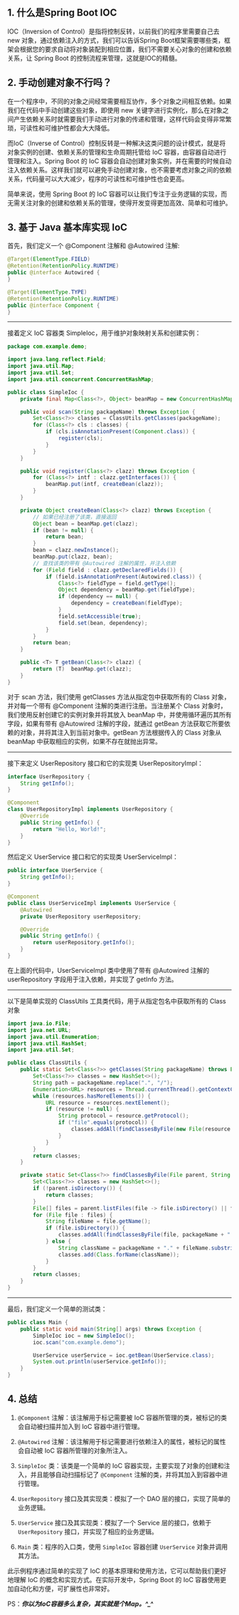 ## 1. 什么是Spring Boot IOC

IOC（Inversion of Control）是指将控制反转，以前我们的程序里需要自己去 new 对象，通过依赖注入的方式，我们可以告诉Spring Boot框架需要哪些类，框架会根据您的要求自动将对象装配到相应位置，我们不需要关心对象的创建和依赖关系，让 Spring Boot 的控制流程来管理，这就是IOC的精髓。

## 2. 手动创建对象不行吗？

在一个程序中，不同的对象之间经常需要相互协作，多个对象之间相互依赖。如果我们在代码中手动创建这些对象，即使用 new 关键字进行实例化，那么在对象之间产生依赖关系时就需要我们手动进行对象的传递和管理，这样代码会变得非常繁琐，可读性和可维护性都会大大降低。

而IoC（Inverse of Control）控制反转是一种解决这类问题的设计模式，就是将对象实例的创建、依赖关系的管理和生命周期托管给 IoC 容器，由容器自动进行管理和注入。Spring Boot 的 IoC 容器会自动创建对象实例，并在需要的时候自动注入依赖关系。这样我们就可以避免手动创建对象，也不需要考虑对象之间的依赖关系，代码量可以大大减少，程序的可读性和可维护性也会更高。

简单来说，使用 Spring Boot 的 IoC 容器可以让我们专注于业务逻辑的实现，而无需关注对象的创建和依赖关系的管理，使得开发变得更加高效、简单和可维护。

## 3. 基于 Java 基本库实现 IoC
首先，我们定义一个 @Component 注解和 @Autowired 注解:
```java
@Target(ElementType.FIELD)
@Retention(RetentionPolicy.RUNTIME)
public @interface Autowired {
}

@Target(ElementType.TYPE)
@Retention(RetentionPolicy.RUNTIME)
public @interface Component {
}
```
---
接着定义 IoC 容器类 SimpleIoc，用于维护对象映射关系和创建实例：
```java
package com.example.demo;

import java.lang.reflect.Field;
import java.util.Map;
import java.util.Set;
import java.util.concurrent.ConcurrentHashMap;

public class SimpleIoc {
    private final Map<Class<?>, Object> beanMap = new ConcurrentHashMap<>();

    public void scan(String packageName) throws Exception {
        Set<Class<?>> classes = ClassUtils.getClasses(packageName);
        for (Class<?> cls : classes) {
            if (cls.isAnnotationPresent(Component.class)) {
                register(cls);
            }
        }
    }

    public void register(Class<?> clazz) throws Exception {
        for (Class<?> intf : clazz.getInterfaces()) {
            beanMap.put(intf, createBean(clazz));
        }
    }

    private Object createBean(Class<?> clazz) throws Exception {
        // 如果已经注册了该类，直接返回
        Object bean = beanMap.get(clazz);
        if (bean != null) {
            return bean;
        }
        bean = clazz.newInstance();
        beanMap.put(clazz, bean);
        // 查找该类的带有 @Autowired 注解的属性，并注入依赖
        for (Field field : clazz.getDeclaredFields()) {
            if (field.isAnnotationPresent(Autowired.class)) {
                Class<?> fieldType = field.getType();
                Object dependency = beanMap.get(fieldType);
                if (dependency == null) {
                    dependency = createBean(fieldType);
                }
                field.setAccessible(true);
                field.set(bean, dependency);
            }
        }
        return bean;
    }

    public <T> T getBean(Class<?> clazz) {
        return (T)  beanMap.get(clazz);
    }
}
```
对于 scan 方法，我们使用 getClasses 方法从指定包中获取所有的 Class 对象，并对每一个带有 @Component 注解的类进行注册。当注册某个 Class 对象时，我们使用反射创建它的实例对象并将其放入 beanMap 中，并使用循环遍历其所有字段，如果有带有 @Autowired 注解的字段，就通过 getBean 方法获取它所要依赖的对象，并将其注入到当前对象中。getBean 方法根据传入的 Class 对象从 beanMap 中获取相应的实例，如果不存在就抛出异常。

---
接下来定义 UserRepository 接口和它的实现类 UserRepositoryImpl：
```java
interface UserRepository {
    String getInfo();
}

@Component
class UserRepositoryImpl implements UserRepository {
    @Override
    public String getInfo() {
        return "Hello, World!";
    }
}
```
然后定义 UserService 接口和它的实现类 UserServiceImpl：
```java
public interface UserService {
    String getInfo();
}

@Component
public class UserServiceImpl implements UserService {
    @Autowired
    private UserRepository userRepository;

    @Override
    public String getInfo() {
        return userRepository.getInfo();
    }
}

```
在上面的代码中，UserServiceImpl 类中使用了带有 @Autowired 注解的 userRepository 字段用于注入依赖，并实现了 getInfo 方法。

---

以下是简单实现的 ClassUtils 工具类代码，用于从指定包名中获取所有的 Class 对象
```java
import java.io.File;
import java.net.URL;
import java.util.Enumeration;
import java.util.HashSet;
import java.util.Set;

public class ClassUtils {
    public static Set<Class<?>> getClasses(String packageName) throws Exception {
        Set<Class<?>> classes = new HashSet<>();
        String path = packageName.replace(".", "/");
        Enumeration<URL> resources = Thread.currentThread().getContextClassLoader().getResources(path);
        while (resources.hasMoreElements()) {
            URL resource = resources.nextElement();
            if (resource != null) {
                String protocol = resource.getProtocol();
                if ("file".equals(protocol)) {
                    classes.addAll(findClassesByFile(new File(resource.toURI()), packageName));
                }
            }
        }
        return classes;
    }

    private static Set<Class<?>> findClassesByFile(File parent, String packageName) throws Exception {
        Set<Class<?>> classes = new HashSet<>();
        if (!parent.isDirectory()) {
            return classes;
        }
        File[] files = parent.listFiles(file -> file.isDirectory() || file.getName().endsWith(".class"));
        for (File file : files) {
            String fileName = file.getName();
            if (file.isDirectory()) {
                classes.addAll(findClassesByFile(file, packageName + "." + fileName));
            } else {
                String className = packageName + "." + fileName.substring(0, fileName.length() - 6);
                classes.add(Class.forName(className));
            }
        }
        return classes;
    }
}
```

---
最后，我们定义一个简单的测试类：
```java
public class Main {
    public static void main(String[] args) throws Exception {
        SimpleIoc ioc = new SimpleIoc();
        ioc.scan("com.example.demo");

        UserService userService = ioc.getBean(UserService.class);
        System.out.println(userService.getInfo());
    }
}
```

## 4. 总结

1. `@Component` 注解：该注解用于标记需要被 IoC 容器所管理的类，被标记的类会自动被扫描并加入到 IoC 容器中进行管理。

2. `@Autowired` 注解：该注解用于标记需要进行依赖注入的属性，被标记的属性会自动被 IoC 容器所管理的对象所注入。

3. `SimpleIoc` 类：该类是一个简单的 IoC 容器实现，主要实现了对象的创建和注入，并且能够自动扫描标记了 `@Component` 注解的类，并将其加入到容器中进行管理。

4. `UserRepository` 接口及其实现类：模拟了一个 DAO 层的接口，实现了简单的业务逻辑。

5. `UserService` 接口及其实现类：模拟了一个 Service 层的接口，依赖于 `UserRepository` 接口，并实现了相应的业务逻辑。

6. `Main` 类：程序的入口类，使用 `SimpleIoc` 容器创建 `UserService` 对象并调用其方法。

此示例程序通过简单的实现了 IoC 的基本原理和使用方法，它可以帮助我们更好地理解 IoC 的概念和实现方式。在实际开发中，Spring Boot 的 IoC 容器使用更加自动化和方便，可扩展性也非常好。

PS：***你以为IoC容器多么复杂，其实就是个Map。^_^***